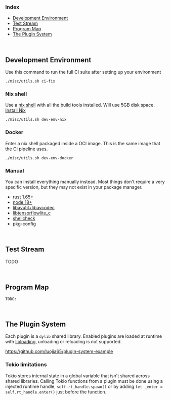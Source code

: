 ### Index

- [Development Environment](#development-environment)
- [Test Stream](#test-stream)
- [Program Map](#program-map)
- [The Plugin System](#the-plugin-system)

<br>

## Development Environment

Use this command to run the full CI suite after setting up your environment

    ./misc/utils.sh ci-fix



### Nix shell

Use a [nix shell](https://nix.dev/tutorials/first-steps/ad-hoc-shell-environments) with all the build tools installed. Will use 5GB disk space. [Install Nix](https://nixos.org/download#download-nix)

    ./misc/utils.sh dev-env-nix


### Docker

Enter a nix shell packaged inside a OCI image. This is the same image that the CI pipeline uses.

	./misc/utils.sh dev-env-docker 

### Manual

You can install everything manually instead. Most things don't require a very specific version, but they may not exist in your package manager.

* [rust 1.65+](https://www.rust-lang.org/tools/install)
* [node 18+](https://nodejs.org)
* [libavutil+libavcodec](https://ffmpeg.org)
* [libtensorflowlite_c](https://www.tensorflow.org/lite/guide/build_cmake#build_tensorflow_lite_c_library)
* [shellcheck](https://www.shellcheck.net)
* pkg-config

<br>

## Test Stream

TODO

<br>

## Program Map

```
TODO:
```



<br>

## The Plugin System

Each plugin is a `dylib` shared library. Enabled plugins are loaded at runtime with [libloading](https://github.com/nagisa/rust_libloading), unloading or reloading is not supported.

https://github.com/luojia65/plugin-system-example

### Tokio limitations

Tokio stores internal state in a global variable that isn't shared across shared libraries. Calling Tokio functions from a plugin must be done using a injected runtime handle, `self.rt_handle.spawn()` or by adding `let _enter = self.rt_handle.enter()` just before the function.